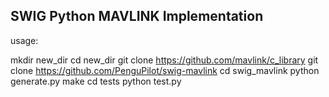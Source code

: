 
SWIG Python MAVLINK Implementation
----------------------------------

usage:

   mkdir new_dir
   cd new_dir
   git clone https://github.com/mavlink/c_library
   git clone https://github.com/PenguPilot/swig-mavlink
   cd swig_mavlink
   python generate.py
   make
   cd tests
   python test.py



